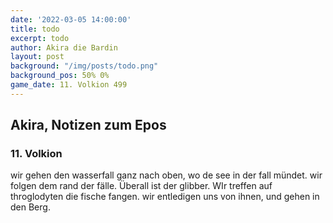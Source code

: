 ```yaml
---
date: '2022-03-05 14:00:00'
title: todo
excerpt: todo
author: Akira die Bardin
layout: post
background: "/img/posts/todo.png"
background_pos: 50% 0%
game_date: 11. Volkion 499
---
```


<div class="rhyme">
  <blockquote>
  </blockquote>
</div>

## Akira, Notizen zum Epos

### 11. Volkion

wir gehen den wasserfall ganz nach oben, wo de see in der fall mündet.
wir folgen dem rand der fälle. Überall ist der glibber. WIr treffen auf throglodyten die fische fangen. wir entledigen uns von ihnen, und gehen in den Berg.
